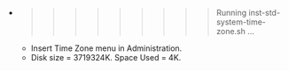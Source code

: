 * >>>>>>>>> Running inst-std-system-time-zone.sh ...
  * Insert Time Zone menu in Administration.
  * Disk size = 3719324K. Space Used = 4K.
